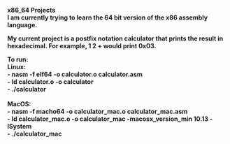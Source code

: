 <b>x86_64 Projects<b><br />
I am currently trying to learn the 64 bit version of the x86 assembly language.

My current project is a postfix notation calculator that prints the result in hexadecimal. For example, 1 2 + would print 0x03.

To run:<br />
Linux:<br />
	- nasm -f elf64 -o calculator.o calculator.asm<br />
	- ld calculator.o -o calculator<br />
	- ./calculator<br />
	<br />
MacOS:<br />
	- nasm -f macho64 -o calculator_mac.o calculator_mac.asm<br />
	- ld calculator_mac.o -o calculator_mac -macosx_version_min 10.13 -lSystem<br />
	- ./calculator_mac<br />
